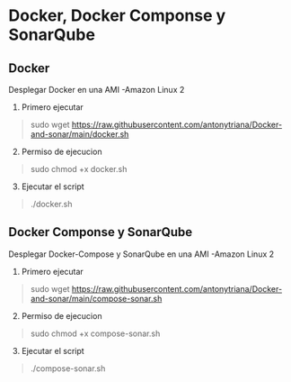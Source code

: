 # Docker, Docker Componse y SonarQube

## Docker
Desplegar Docker en una AMI -Amazon Linux 2
1. Primero ejecutar
> sudo wget https://raw.githubusercontent.com/antonytriana/Docker-and-sonar/main/docker.sh

2. Permiso de ejecucion
> sudo chmod +x docker.sh

3. Ejecutar el script
> ./docker.sh

## Docker Componse y SonarQube
Desplegar Docker-Compose y SonarQube en una AMI -Amazon Linux 2
1. Primero ejecutar
> sudo wget https://raw.githubusercontent.com/antonytriana/Docker-and-sonar/main/compose-sonar.sh

2. Permiso de ejecucion
> sudo chmod +x compose-sonar.sh

3. Ejecutar el script
> ./compose-sonar.sh
